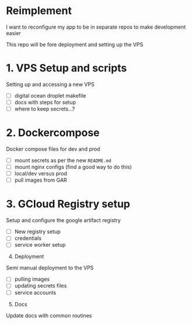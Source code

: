 # Reimplement

I want to reconfigure my app to be in separate repos to make development easier

This repo will be fore deployment and setting up the VPS

# 1. VPS Setup and scripts

Setting up and accessing a new VPS
- [ ] digital ocean droplet makefile
- [ ] docs with steps for setup
- [ ] where to keep secrets...?

# 2. Dockercompose

Docker compose files for dev and prod
- [ ] mount secrets as per the new `README.md`
- [ ] mount nginx configs (find a good way to do this)
- [ ] local/dev versus prod
- [ ] pull images from GAR

# 3. GCloud Registry setup

Setup and configure the google artifact registry 
- [ ] New registry setup
- [ ] credentials
- [ ] service worker setup

4. Deployment

Semi manual deployment to the VPS
- [ ] pulling images
- [ ] updating secrets files
- [ ] service accounts

5. Docs

Update docs with common routines